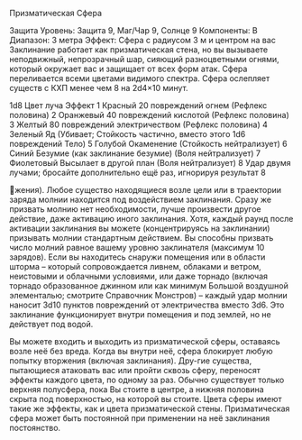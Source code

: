 
Призматическая Сфера

Защита
Уровень: Защита 9, Маг/Чар 9, Солнце 9
Компоненты: В
Диапазон: 3 метра
Эффект: Сфера с радиусом 3 м и
центром на вас
Заклинание работает как призматическая стена, но вы вызываете неподвижный, непрозрачный шар, сияющий
разноцветными огнями, который окружает вас и защищает от всех форм атак.
Сфера переливается всеми цветами видимого спектра.
Сфера ослепляет существ с КХП менее чем 8 на 2d4×10 минут.

1d8 Цвет луча Эффект
1
Красный 20 повреждений огнем (Рефлекс половина)
2 Оранжевый 40 повреждений кислотой (Рефлекс половина)
3
Желтый 80 повреждений электричеством (Рефлекс половина)
4
Зеленый Яд (Убивает; Стойкость частично, вместо этого 1d6
повреждений Тело)
5
Голубой Окаменение (Стойкость нейтрализует)
6
Синий
Безумие (как заклинание безумие) (Воля нейтрализует)
7 Фиолетовый Высылает в другой план (Воля нейтрализует)
8
Удар двумя лучами; бросайте дополнительно ещё раз,
игнорируя результат 8

жения). Любое существо находящиеся
возле цели или в траектории заряда
молнии находится под воздействием заклинания.
Сразу же призвать молнию нет необходимости, лучше произвести другое действие, даже активацию иного
заклинания. Хотя, каждый раунд после
активации заклинания вы можете (концентрируясь на заклинании) призывать
молнии стандартным действием. Вы
способны призвать число молний равное вашему уровню заклинателя (максимум 10 зарядов).
Если вы находитесь снаружи помещения или в области шторма – который сопровождается ливнем, облаками
и ветром, неистовыми и облачными
условиями, или даже торнадо (включая
торнадо образованное джинном или
как минимум Большой воздушной элементалью; смотрите Справочник Монстров) – каждый удар молнии наносит
3d10 пунктов повреждений от электричества вместо 3d6.
Это заклинание функционирует внутри помещения и под землей, но не действует под водой.


Вы можете входить и выходить из
призматической сферы, оставаясь возле неё без вреда. Когда вы внутри неё,
сфера блокирует любую попытку вторжения (включая заклинания). Дру-гие
существа, пытающиеся атаковать вас
или пройти сквозь сферу, переносят эффекты каждого цвета, по одному за раз.
Обычно существует только верхняя
полусфера, пока Вы стоите в центре, а
нижняя половина скрыта под поверхностью, на которой вы стоите.
Цвета сферы имеют такие же эффекты, как и цвета призматической стены.
Призматическая сфера может быть
постоянной при применении на неё заклинания постоянство.